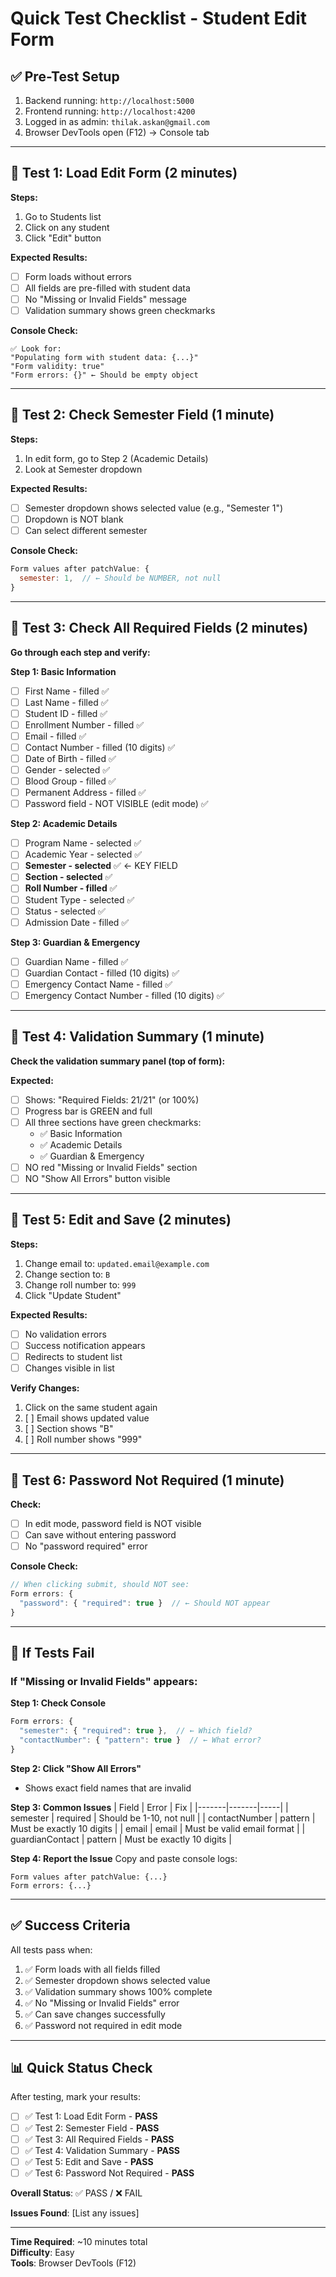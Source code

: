 # Quick Test Checklist - Student Edit Form

## ✅ Pre-Test Setup
1. Backend running: `http://localhost:5000`
2. Frontend running: `http://localhost:4200`
3. Logged in as admin: `thilak.askan@gmail.com`
4. Browser DevTools open (F12) → Console tab

---

## 🧪 Test 1: Load Edit Form (2 minutes)

**Steps:**
1. Go to Students list
2. Click on any student
3. Click "Edit" button

**Expected Results:**
- [ ] Form loads without errors
- [ ] All fields are pre-filled with student data
- [ ] No "Missing or Invalid Fields" message
- [ ] Validation summary shows green checkmarks

**Console Check:**
```
✅ Look for:
"Populating form with student data: {...}"
"Form validity: true"
"Form errors: {}" ← Should be empty object
```

---

## 🧪 Test 2: Check Semester Field (1 minute)

**Steps:**
1. In edit form, go to Step 2 (Academic Details)
2. Look at Semester dropdown

**Expected Results:**
- [ ] Semester dropdown shows selected value (e.g., "Semester 1")
- [ ] Dropdown is NOT blank
- [ ] Can select different semester

**Console Check:**
```javascript
Form values after patchValue: {
  semester: 1,  // ← Should be NUMBER, not null
}
```

---

## 🧪 Test 3: Check All Required Fields (2 minutes)

**Go through each step and verify:**

**Step 1: Basic Information**
- [ ] First Name - filled ✅
- [ ] Last Name - filled ✅
- [ ] Student ID - filled ✅
- [ ] Enrollment Number - filled ✅
- [ ] Email - filled ✅
- [ ] Contact Number - filled (10 digits) ✅
- [ ] Date of Birth - filled ✅
- [ ] Gender - selected ✅
- [ ] Blood Group - filled ✅
- [ ] Permanent Address - filled ✅
- [ ] Password field - NOT VISIBLE (edit mode) ✅

**Step 2: Academic Details**
- [ ] Program Name - selected ✅
- [ ] Academic Year - selected ✅
- [ ] **Semester - selected** ✅ ← KEY FIELD
- [ ] **Section - selected** ✅
- [ ] **Roll Number - filled** ✅
- [ ] Student Type - selected ✅
- [ ] Status - selected ✅
- [ ] Admission Date - filled ✅

**Step 3: Guardian & Emergency**
- [ ] Guardian Name - filled ✅
- [ ] Guardian Contact - filled (10 digits) ✅
- [ ] Emergency Contact Name - filled ✅
- [ ] Emergency Contact Number - filled (10 digits) ✅

---

## 🧪 Test 4: Validation Summary (1 minute)

**Check the validation summary panel (top of form):**

**Expected:**
- [ ] Shows: "Required Fields: 21/21" (or 100%)
- [ ] Progress bar is GREEN and full
- [ ] All three sections have green checkmarks:
  - ✅ Basic Information
  - ✅ Academic Details
  - ✅ Guardian & Emergency
- [ ] NO red "Missing or Invalid Fields" section
- [ ] NO "Show All Errors" button visible

---

## 🧪 Test 5: Edit and Save (2 minutes)

**Steps:**
1. Change email to: `updated.email@example.com`
2. Change section to: `B`
3. Change roll number to: `999`
4. Click "Update Student"

**Expected Results:**
- [ ] No validation errors
- [ ] Success notification appears
- [ ] Redirects to student list
- [ ] Changes visible in list

**Verify Changes:**
1. Click on the same student again
2. [ ] Email shows updated value
3. [ ] Section shows "B"
4. [ ] Roll number shows "999"

---

## 🧪 Test 6: Password Not Required (1 minute)

**Check:**
- [ ] In edit mode, password field is NOT visible
- [ ] Can save without entering password
- [ ] No "password required" error

**Console Check:**
```javascript
// When clicking submit, should NOT see:
Form errors: {
  "password": { "required": true }  // ← Should NOT appear
}
```

---

## 🐛 If Tests Fail

### If "Missing or Invalid Fields" appears:

**Step 1: Check Console**
```javascript
Form errors: {
  "semester": { "required": true },  // ← Which field?
  "contactNumber": { "pattern": true }  // ← What error?
}
```

**Step 2: Click "Show All Errors"**
- Shows exact field names that are invalid

**Step 3: Common Issues**
| Field | Error | Fix |
|-------|-------|-----|
| semester | required | Should be 1-10, not null |
| contactNumber | pattern | Must be exactly 10 digits |
| email | email | Must be valid email format |
| guardianContact | pattern | Must be exactly 10 digits |

**Step 4: Report the Issue**
Copy and paste console logs:
```
Form values after patchValue: {...}
Form errors: {...}
```

---

## ✅ Success Criteria

All tests pass when:
1. ✅ Form loads with all fields filled
2. ✅ Semester dropdown shows selected value
3. ✅ Validation summary shows 100% complete
4. ✅ No "Missing or Invalid Fields" error
5. ✅ Can save changes successfully
6. ✅ Password not required in edit mode

---

## 📊 Quick Status Check

After testing, mark your results:

- [ ] ✅ Test 1: Load Edit Form - **PASS**
- [ ] ✅ Test 2: Semester Field - **PASS**
- [ ] ✅ Test 3: All Required Fields - **PASS**
- [ ] ✅ Test 4: Validation Summary - **PASS**
- [ ] ✅ Test 5: Edit and Save - **PASS**
- [ ] ✅ Test 6: Password Not Required - **PASS**

**Overall Status**: ✅ PASS / ❌ FAIL

**Issues Found**: [List any issues]

---

**Time Required**: ~10 minutes total  
**Difficulty**: Easy  
**Tools**: Browser DevTools (F12)
